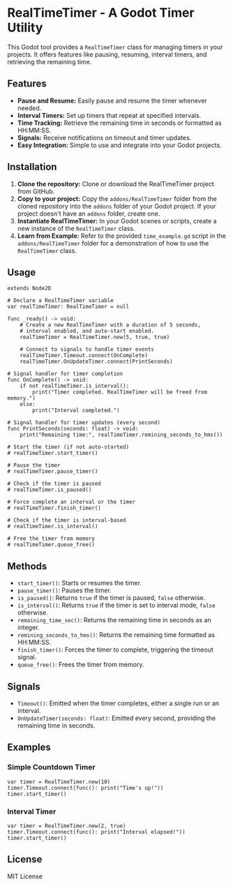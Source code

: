 # RealTimeTimer - A Godot Timer Utility

This Godot tool provides a `RealTimeTimer` class for managing timers in your projects. It offers features like pausing, resuming, interval timers, and retrieving the remaining time.

## Features

- **Pause and Resume:** Easily pause and resume the timer whenever needed.
- **Interval Timers:** Set up timers that repeat at specified intervals.
- **Time Tracking:** Retrieve the remaining time in seconds or formatted as HH:MM:SS.
- **Signals:** Receive notifications on timeout and timer updates.
- **Easy Integration:** Simple to use and integrate into your Godot projects.

## Installation

1. **Clone the repository:**  Clone or download the RealTimeTimer project from GitHub.
2. **Copy to your project:** Copy the `addons/RealTimeTimer` folder from the cloned repository into the `addons` folder of your Godot project. If your project doesn't have an `addons` folder, create one.
3. **Instantiate RealTimeTimer:** In your Godot scenes or scripts, create a new instance of the `RealTimeTimer` class. 
4. **Learn from Example:**  Refer to the provided `time_example.gd` script in the `addons/RealTimeTimer` folder for a demonstration of how to use the `RealTimeTimer` class.

## Usage

```gdscript
extends Node2D

# Declare a RealTimeTimer variable
var realTimeTimer: RealTimeTimer = null

func _ready() -> void:
	# Create a new RealTimeTimer with a duration of 5 seconds, 
	# interval enabled, and auto-start enabled.
	realTimeTimer = RealTimeTimer.new(5, true, true)

	# Connect to signals to handle timer events
	realTimeTimer.Timeout.connect(OnComplete)
	realTimeTimer.OnUpdateTimer.connect(PrintSeconds)

# Signal handler for timer completion
func OnComplete() -> void:
	if not realTimeTimer.is_interval(): 
		print("Timer completed. RealTimeTimer will be freed from memory.")
	else: 
		print("Interval completed.")

# Signal handler for timer updates (every second)
func PrintSeconds(seconds: float) -> void:
	print("Remaining time:", realTimeTimer.remining_seconds_to_hms())

# Start the timer (if not auto-started)
# realTimeTimer.start_timer() 

# Pause the timer
# realTimeTimer.pause_timer()

# Check if the timer is paused
# realTimeTimer.is_paused() 

# Force complete an interval or the timer
# realTimeTimer.finish_timer()

# Check if the timer is interval-based
# realTimeTimer.is_interval()

# Free the timer from memory
# realTimeTimer.queue_free() 
```

## Methods

- `start_timer()`: Starts or resumes the timer.
- `pause_timer()`: Pauses the timer.
- `is_paused()`: Returns `true` if the timer is paused, `false` otherwise.
- `is_interval()`: Returns `true` if the timer is set to interval mode, `false` otherwise.
- `remaining_time_sec()`: Returns the remaining time in seconds as an integer.
- `remining_seconds_to_hms()`: Returns the remaining time formatted as HH:MM:SS.
- `finish_timer()`: Forces the timer to complete, triggering the timeout signal.
- `queue_free()`: Frees the timer from memory.

## Signals

- `Timeout()`: Emitted when the timer completes, either a single run or an interval.
- `OnUpdateTimer(seconds: float)`: Emitted every second, providing the remaining time in seconds.

## Examples

### Simple Countdown Timer

```gdscript
var timer = RealTimeTimer.new(10)
timer.Timeout.connect(func(): print("Time's up!"))
timer.start_timer()
```

### Interval Timer

```gdscript
var timer = RealTimeTimer.new(2, true)
timer.Timeout.connect(func(): print("Interval elapsed!"))
timer.start_timer()
```
## License
MIT License
